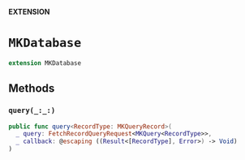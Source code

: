 **EXTENSION**

# `MKDatabase`
```swift
extension MKDatabase
```

## Methods
### `query(_:_:)`

```swift
public func query<RecordType: MKQueryRecord>(
  _ query: FetchRecordQueryRequest<MKQuery<RecordType>>,
  _ callback: @escaping ((Result<[RecordType], Error>) -> Void)
)
```
